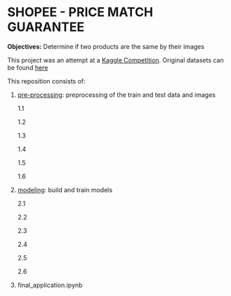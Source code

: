 # SHOPEE - PRICE MATCH GUARANTEE

**Objectives:** Determine if two products are the same by their images

This project was an attempt at a [Kaggle Competition](https://www.kaggle.com/competitions/shopee-product-matching). Original datasets can be found [here](https://www.kaggle.com/competitions/shopee-product-matching/data)

This reposition consists of:
1. [pre-processing](https://github.com/iamai1995/shopee-product-matching/tree/main/pre-processing): preprocessing of the train and test data and images
   
   1.1
   
   1.2
   
   1.3
   
   1.4
   
   1.5
   
   1.6
   
2. [modeling](https://github.com/iamai1995/shopee-product-matching/tree/main/modeling): build and train models
   
   2.1
   
   2.2
   
   2.3

   2.4

   2.5

   2.6
   
3. final_application.ipynb
